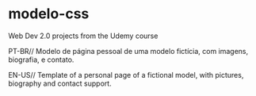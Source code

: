 # modelo-css
  Web Dev 2.0 projects from the Udemy course 
  
PT-BR//
Modelo de página pessoal de uma modelo fictícia, com imagens, biografia, e contato.

EN-US//
Template of a personal page of a fictional model, with pictures, biography and contact support.
